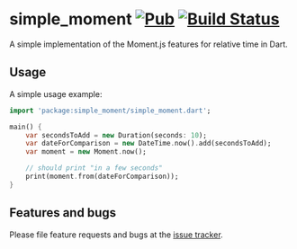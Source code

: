 # simple_moment [![Pub](https://img.shields.io/pub/v/simple_moment.svg)](https://pub.dartlang.org/packages/simple_moment) [![Build Status](https://travis-ci.org/rinukkusu/simple_moment.svg?branch=master)](https://travis-ci.org/rinukkusu/simple_moment)

A simple implementation of the Moment.js features for relative time in Dart.

## Usage

A simple usage example:

```dart
import 'package:simple_moment/simple_moment.dart';

main() {
    var secondsToAdd = new Duration(seconds: 10);
    var dateForComparison = new DateTime.now().add(secondsToAdd);
    var moment = new Moment.now();

    // should print "in a few seconds"
    print(moment.from(dateForComparison));
}
```

## Features and bugs

Please file feature requests and bugs at the [issue tracker][tracker].

[tracker]: https://github.com/rinukkusu/simple_moment/issues
